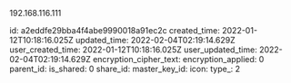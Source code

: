 192.168.116.111

id: a2eddfe29bba4f4abe9990018a91ec2c
created_time: 2022-01-12T10:18:16.025Z
updated_time: 2022-02-04T02:19:14.629Z
user_created_time: 2022-01-12T10:18:16.025Z
user_updated_time: 2022-02-04T02:19:14.629Z
encryption_cipher_text: 
encryption_applied: 0
parent_id: 
is_shared: 0
share_id: 
master_key_id: 
icon: 
type_: 2